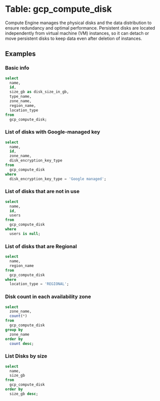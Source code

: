 # Table: gcp_compute_disk

Compute Engine manages the physical disks and the data distribution to ensure redundancy and optimal performance. Persistent disks are located independently from virtual machine (VM) instances, so it can detach or move persistent disks to keep data even after deletion of instances.

## Examples

### Basic info

```sql
select
  name,
  id,
  size_gb as disk_size_in_gb,
  type_name,
  zone_name,
  region_name,
  location_type
from
  gcp_compute_disk;
```

### List of disks with Google-managed key

```sql
select
  name,
  id,
  zone_name,
  disk_encryption_key_type
from
  gcp_compute_disk
where
  disk_encryption_key_type = 'Google managed';
```

### List of disks that are not in use

```sql
select
  name,
  id,
  users
from
  gcp_compute_disk
where
  users is null;
```

### List of disks that are Regional

```sql
select
  name,
  region_name
from
  gcp_compute_disk
where
  location_type = 'REGIONAL';
```

### Disk count in each availability zone

```sql
select
  zone_name,
  count(*)
from
  gcp_compute_disk
group by
  zone_name
order by
  count desc;
```

### List Disks by size

```sql
select
  name,
  size_gb
from
  gcp_compute_disk
order by
  size_gb desc;
```
